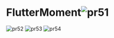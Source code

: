 # FlutterMoment![pr51](https://github.com/user-attachments/assets/ae6cc0ce-be1d-4442-b5be-360701677c94)
![pr52](https://github.com/user-attachments/assets/06462b01-c9ae-4526-b578-5812d197d195)
![pr53](https://github.com/user-attachments/assets/ded30398-7838-4c5f-a19a-0e421e5c3a97)
![pr54](https://github.com/user-attachments/assets/630ddc97-95c8-4f9e-b5d6-21cd0d3c768b)
